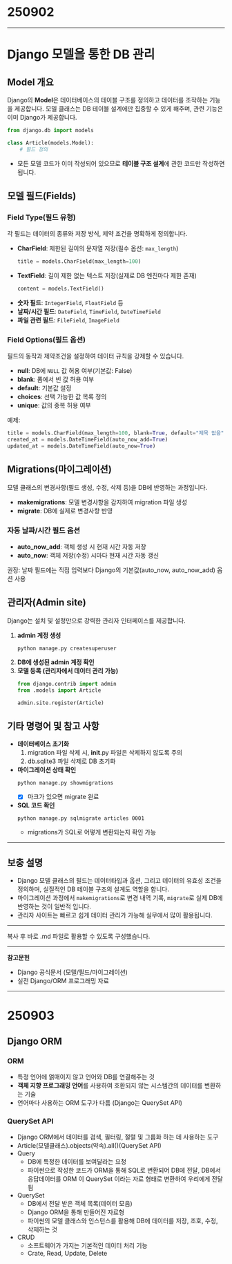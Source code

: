 # 250902
***

# Django 모델을 통한 DB 관리

## Model 개요
Django의 **Model**은 데이터베이스의 테이블 구조를 정의하고 데이터를 조작하는 기능을 제공합니다. 모델 클래스는 DB 테이블 설계에만 집중할 수 있게 해주며, 관련 기능은 이미 Django가 제공합니다.

```python
from django.db import models

class Article(models.Model):
    # 필드 정의
```
- 모든 모델 코드가 이미 작성되어 있으므로 **테이블 구조 설계**에 관한 코드만 작성하면 됩니다.

## 모델 필드(Fields)

### Field Type(필드 유형)
각 필드는 데이터의 종류와 저장 방식, 제약 조건을 명확하게 정의합니다.

- **CharField**: 제한된 길이의 문자열 저장(필수 옵션: `max_length`)
    ```python
    title = models.CharField(max_length=100)
    ```
- **TextField**: 길이 제한 없는 텍스트 저장(실제로 DB 엔진마다 제한 존재)
    ```python
    content = models.TextField()
    ```
- **숫자 필드**: `IntegerField`, `FloatField` 등
- **날짜/시간 필드**: `DateField`, `TimeField`, `DateTimeField`
- **파일 관련 필드**: `FileField`, `ImageField`

### Field Options(필드 옵션)
필드의 동작과 제약조건을 설정하여 데이터 규칙을 강제할 수 있습니다.

- **null**: DB에 `NULL` 값 허용 여부(기본값: False)
- **blank**: 폼에서 빈 값 허용 여부
- **default**: 기본값 설정
- **choices**: 선택 가능한 값 목록 정의
- **unique**: 값의 중복 허용 여부

예제:
```python
title = models.CharField(max_length=100, blank=True, default="제목 없음")
created_at = models.DateTimeField(auto_now_add=True)
updated_at = models.DateTimeField(auto_now=True)
```

## Migrations(마이그레이션)
모델 클래스의 변경사항(필드 생성, 수정, 삭제 등)을 DB에 반영하는 과정입니다.

- **makemigrations**: 모델 변경사항을 감지하여 migration 파일 생성
- **migrate**: DB에 실제로 변경사항 반영

### 자동 날짜/시간 필드 옵션
- **auto_now_add**: 객체 생성 시 현재 시간 자동 저장
- **auto_now**: 객체 저장(수정) 시마다 현재 시간 자동 갱신

권장: 날짜 필드에는 직접 입력보다 Django의 기본값(auto_now, auto_now_add) 옵션 사용

## 관리자(Admin site)
Django는 설치 및 설정만으로 강력한 관리자 인터페이스를 제공합니다.

1. **admin 계정 생성**  
    ```
    python manage.py createsuperuser
    ```
2. **DB에 생성된 admin 계정 확인**
3. **모델 등록 (관리자에서 데이터 관리 가능)**  
    ```python
    from django.contrib import admin
    from .models import Article

    admin.site.register(Article)
    ```

## 기타 명령어 및 참고 사항
- **데이터베이스 초기화**
    1. migration 파일 삭제 시, __init__.py 파일은 삭제하지 않도록 주의
    2. db.sqlite3 파일 삭제로 DB 초기화
- **마이그레이션 상태 확인**
    ```
    python manage.py showmigrations
    ```
    - [X] 마크가 있으면 migrate 완료

- **SQL 코드 확인**
    ```
    python manage.py sqlmigrate articles 0001
    ```
    - migrations가 SQL로 어떻게 변환되는지 확인 가능

***

## 보충 설명
- Django 모델 클래스의 필드는 데이터타입과 옵션, 그리고 데이터의 유효성 조건을 정의하며, 실질적인 DB 테이블 구조의 설계도 역할을 합니다.
- 마이그레이션 과정에서 `makemigrations`로 변경 내역 기록, `migrate`로 실제 DB에 반영하는 것이 일반적 입니다.
- 관리자 사이트는 빠르고 쉽게 데이터 관리가 가능해 실무에서 많이 활용됩니다.

***

복사 후 바로 .md 파일로 활용할 수 있도록 구성했습니다.

***

**참고문헌**
- Django 공식문서 (모델/필드/마이그레이션)
- 실전 Django/ORM 프로그래밍 자료

***
# 250903 
## Django ORM
### ORM
- 특정 언어에 얽매이지 않고 언어와 DB를 연결해주는 것
- **객체 지향 프로그래밍 언어**를 사용하여 호환되지 않는 시스템간의 데이터를 변환하는 기술
- 언어마다 사용하는 ORM 도구가 다름 (Django는 QuerySet API)
### QuerySet API
- Django ORM에서 데이터를 검색, 필터링, 절렬 및 그룹화 하는 데 사용하는 도구
- Article(모델클래스).objects(약속).all()(QuerySet API)
- Query
  - DB에 특정한 데이터를 보여달라는 요청
  - 파이썬으로 작성한 코드가 ORM을 통해 SQL로 변환되어 DB에 전달, DB에서 응답데이터를 ORM 이 QuerySet 이라는 자료 형태로 변환하여 우리에게 전달됨
- QuerySet
  - DB에서 전달 받은 객체 목록(데이터 모음)
  - Django ORM을 통해 만들어진 자료형
  - 파이썬의 모델 클래스와 인스턴스를 활용해 DB에 데이터를 저장, 조호, 수정, 삭제하는 것
- CRUD
  - 소프트웨어가 가지는 기본적인 데이터 처리 기능
  - Crate, Read, Update, Delete

